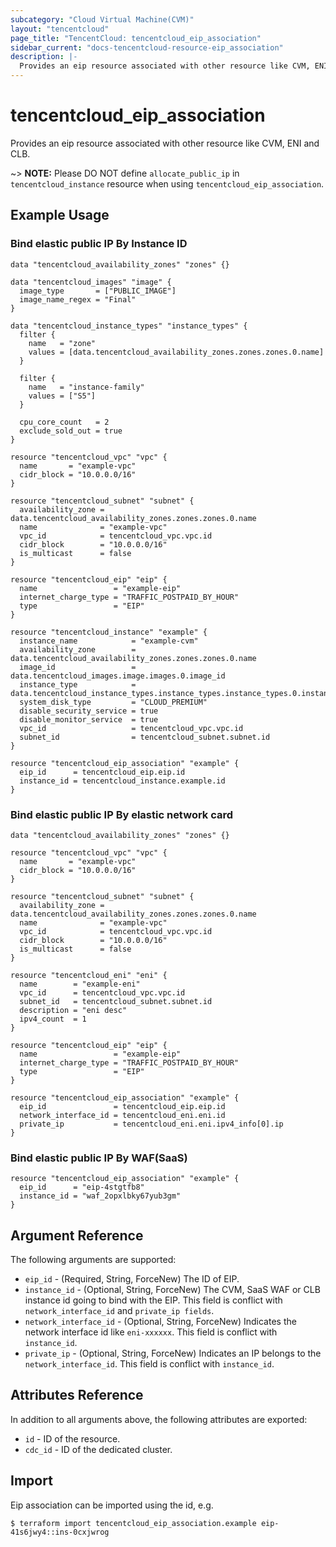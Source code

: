 ```yaml
---
subcategory: "Cloud Virtual Machine(CVM)"
layout: "tencentcloud"
page_title: "TencentCloud: tencentcloud_eip_association"
sidebar_current: "docs-tencentcloud-resource-eip_association"
description: |-
  Provides an eip resource associated with other resource like CVM, ENI and CLB.
---
```


# tencentcloud_eip_association

Provides an eip resource associated with other resource like CVM, ENI and CLB.

~> **NOTE:** Please DO NOT define `allocate_public_ip` in `tencentcloud_instance` resource when using `tencentcloud_eip_association`.

## Example Usage

### Bind elastic public IP By Instance ID

```hcl
data "tencentcloud_availability_zones" "zones" {}

data "tencentcloud_images" "image" {
  image_type       = ["PUBLIC_IMAGE"]
  image_name_regex = "Final"
}

data "tencentcloud_instance_types" "instance_types" {
  filter {
    name   = "zone"
    values = [data.tencentcloud_availability_zones.zones.zones.0.name]
  }

  filter {
    name   = "instance-family"
    values = ["S5"]
  }

  cpu_core_count   = 2
  exclude_sold_out = true
}

resource "tencentcloud_vpc" "vpc" {
  name       = "example-vpc"
  cidr_block = "10.0.0.0/16"
}

resource "tencentcloud_subnet" "subnet" {
  availability_zone = data.tencentcloud_availability_zones.zones.zones.0.name
  name              = "example-vpc"
  vpc_id            = tencentcloud_vpc.vpc.id
  cidr_block        = "10.0.0.0/16"
  is_multicast      = false
}

resource "tencentcloud_eip" "eip" {
  name                 = "example-eip"
  internet_charge_type = "TRAFFIC_POSTPAID_BY_HOUR"
  type                 = "EIP"
}

resource "tencentcloud_instance" "example" {
  instance_name            = "example-cvm"
  availability_zone        = data.tencentcloud_availability_zones.zones.zones.0.name
  image_id                 = data.tencentcloud_images.image.images.0.image_id
  instance_type            = data.tencentcloud_instance_types.instance_types.instance_types.0.instance_type
  system_disk_type         = "CLOUD_PREMIUM"
  disable_security_service = true
  disable_monitor_service  = true
  vpc_id                   = tencentcloud_vpc.vpc.id
  subnet_id                = tencentcloud_subnet.subnet.id
}

resource "tencentcloud_eip_association" "example" {
  eip_id      = tencentcloud_eip.eip.id
  instance_id = tencentcloud_instance.example.id
}
```

### Bind elastic public IP By elastic network card

```hcl
data "tencentcloud_availability_zones" "zones" {}

resource "tencentcloud_vpc" "vpc" {
  name       = "example-vpc"
  cidr_block = "10.0.0.0/16"
}

resource "tencentcloud_subnet" "subnet" {
  availability_zone = data.tencentcloud_availability_zones.zones.zones.0.name
  name              = "example-vpc"
  vpc_id            = tencentcloud_vpc.vpc.id
  cidr_block        = "10.0.0.0/16"
  is_multicast      = false
}

resource "tencentcloud_eni" "eni" {
  name        = "example-eni"
  vpc_id      = tencentcloud_vpc.vpc.id
  subnet_id   = tencentcloud_subnet.subnet.id
  description = "eni desc"
  ipv4_count  = 1
}

resource "tencentcloud_eip" "eip" {
  name                 = "example-eip"
  internet_charge_type = "TRAFFIC_POSTPAID_BY_HOUR"
  type                 = "EIP"
}

resource "tencentcloud_eip_association" "example" {
  eip_id               = tencentcloud_eip.eip.id
  network_interface_id = tencentcloud_eni.eni.id
  private_ip           = tencentcloud_eni.eni.ipv4_info[0].ip
}
```

### Bind elastic public IP By WAF(SaaS)

```hcl
resource "tencentcloud_eip_association" "example" {
  eip_id      = "eip-4stgtfb8"
  instance_id = "waf_2opxlbky67yub3gm"
}
```

## Argument Reference

The following arguments are supported:

* `eip_id` - (Required, String, ForceNew) The ID of EIP.
* `instance_id` - (Optional, String, ForceNew) The CVM, SaaS WAF or CLB instance id going to bind with the EIP. This field is conflict with `network_interface_id` and `private_ip fields`.
* `network_interface_id` - (Optional, String, ForceNew) Indicates the network interface id like `eni-xxxxxx`. This field is conflict with `instance_id`.
* `private_ip` - (Optional, String, ForceNew) Indicates an IP belongs to the `network_interface_id`. This field is conflict with `instance_id`.

## Attributes Reference

In addition to all arguments above, the following attributes are exported:

* `id` - ID of the resource.
* `cdc_id` - ID of the dedicated cluster.



## Import

Eip association can be imported using the id, e.g.

```
$ terraform import tencentcloud_eip_association.example eip-41s6jwy4::ins-0cxjwrog
```

